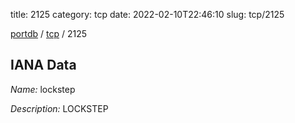 title: 2125
category: tcp
date: 2022-02-10T22:46:10
slug: tcp/2125

[portdb](/) / [tcp](/category/tcp.html) / 2125


## IANA Data

_Name:_ lockstep

_Description:_ LOCKSTEP

